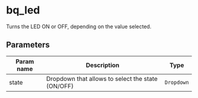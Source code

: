 bq_led
==========

Turns the LED ON or OFF, depending on the value selected.

Parameters
----------

| Param name | Description | Type     |
 ------------|-------------|----------
| state     | Dropdown that allows to select the state (ON/OFF) | `Dropdown` |